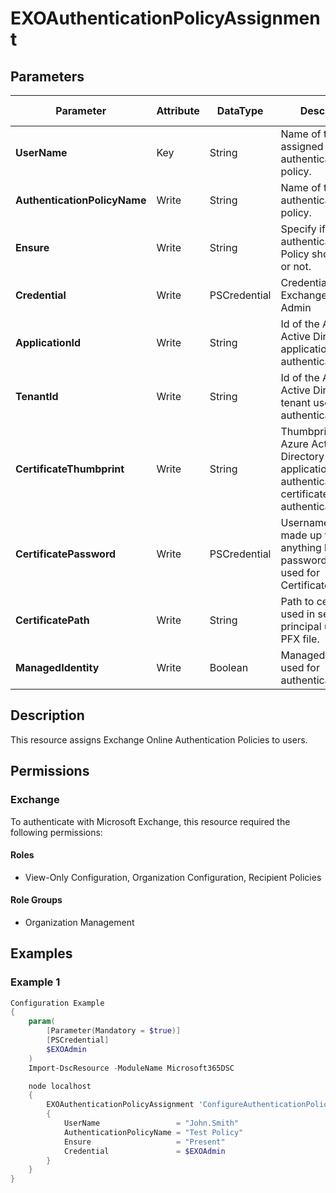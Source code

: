 ﻿# EXOAuthenticationPolicyAssignment

## Parameters

| Parameter | Attribute | DataType | Description | Allowed Values |
| --- | --- | --- | --- | --- |
| **UserName** | Key | String | Name of the user assigned to the authentication policy. | |
| **AuthenticationPolicyName** | Write | String | Name of the authentication policy. | |
| **Ensure** | Write | String | Specify if the authentication Policy should exist or not. | `Present`, `Absent` |
| **Credential** | Write | PSCredential | Credentials of the Exchange Global Admin | |
| **ApplicationId** | Write | String | Id of the Azure Active Directory application to authenticate with. | |
| **TenantId** | Write | String | Id of the Azure Active Directory tenant used for authentication. | |
| **CertificateThumbprint** | Write | String | Thumbprint of the Azure Active Directory application's authentication certificate to use for authentication. | |
| **CertificatePassword** | Write | PSCredential | Username can be made up to anything but password will be used for CertificatePassword | |
| **CertificatePath** | Write | String | Path to certificate used in service principal usually a PFX file. | |
| **ManagedIdentity** | Write | Boolean | Managed ID being used for authentication. | |

## Description

This resource assigns Exchange Online Authentication Policies to users.

## Permissions

### Exchange

To authenticate with Microsoft Exchange, this resource required the following permissions:

#### Roles

- View-Only Configuration, Organization Configuration, Recipient Policies

#### Role Groups

- Organization Management

## Examples

### Example 1


```powershell
Configuration Example
{
    param(
        [Parameter(Mandatory = $true)]
        [PSCredential]
        $EXOAdmin
    )
    Import-DscResource -ModuleName Microsoft365DSC

    node localhost
    {
        EXOAuthenticationPolicyAssignment 'ConfigureAuthenticationPolicyAssignment'
        {
            UserName                 = "John.Smith"
            AuthenticationPolicyName = "Test Policy"
            Ensure                   = "Present"
            Credential               = $EXOAdmin
        }
    }
}
```


